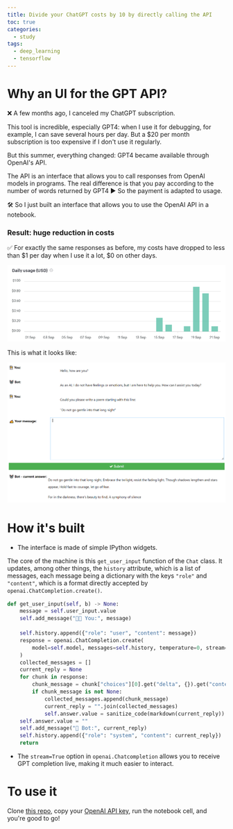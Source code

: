 ```yaml
---
title: Divide your ChatGPT costs by 10 by directly calling the API
toc: true
categories:
  - study
tags:
  - deep_learning
  - tensorflow
---
```


# Why an UI for the GPT API?

❌ A few months ago, I canceled my ChatGPT subscription.

This tool is incredible, especially GPT4: when I use it for debugging, for example, I can save several hours per day. But a $20 per month subscription is too expensive if I don\'t use it regularly.

But this summer, everything changed: GPT4 became available through OpenAI\'s API.

The API is an interface that allows you to call responses from OpenAI models in programs.
The real difference is that you pay according to the number of words returned by GPT4 ▶ So the payment is adapted to usage.

🛠 So I just built an interface that allows you to use the OpenAI API in a notebook.

### Result: huge reduction in costs

✅ For exactly the same responses as before, my costs have dropped to less than $1 per day when I use it a lot, $0 on other days.

<img src="/assets/images/2023-09-23-an-ui-for-gpt-api/usage.png">

This is what it looks like:

<img src="/assets/images/2023-09-23-an-ui-for-gpt-api/ui.png">

# How it\'s built

- The interface is made of simple IPython widgets.

The core of the machine is this `get_user_input` function of the `Chat` class. It updates, among other things, the `history` attribute, which is a list of messages, each message being a dictionary with the keys `"role"` and `"content"`, which is a format directly accepted by `openai.ChatCompletion.create()`.

```python
def get_user_input(self, b) -> None:
    message = self.user_input.value
    self.add_message("👨‍🚀 You:", message)

    self.history.append({"role": "user", "content": message})
    response = openai.ChatCompletion.create(
        model=self.model, messages=self.history, temperature=0, stream=True
    )
    collected_messages = []
    current_reply = None
    for chunk in response:
        chunk_message = chunk["choices"][0].get("delta", {}).get("content")
        if chunk_message is not None:
            collected_messages.append(chunk_message)
            current_reply = "".join(collected_messages)
            self.answer.value = sanitize_code(markdown(current_reply))
    self.answer.value = ""
    self.add_message("🤖 Bot:", current_reply)
    self.history.append({"role": "system", "content": current_reply})
    return
```

- The `stream=True` option in `openai.Chatcompletion` allows you to receive GPT completion live, making it much easier to interact.

# To use it

Clone [this repo](https://github.com/A-Roucher/gpt_api_ui), copy your [OpenAI API key](https://platform.openai.com/account/api-keys), run the notebook cell, and you're good to go!